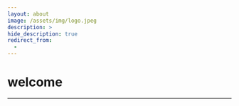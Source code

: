 ```yaml
---
layout: about
image: /assets/img/logo.jpeg
description: >
hide_description: true
redirect_from:
  -
---
```


# welcome 


<!--author-->
---
<br>
<br>




